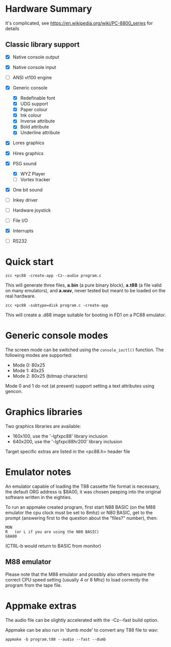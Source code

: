 # Hardware Summary

It's complicated, see https://en.wikipedia.org/wiki/PC-8800_series for details

## Classic library support

* [x] Native console output
* [x] Native console input
* [ ] ANSI vt100 engine
* [x] Generic console
    * [x] Redefinable font
    * [x] UDG support
    * [x] Paper colour
    * [x] Ink colour
    * [x] Inverse attribute
    * [x] Bold attribute
    * [x] Underline attribute
* [x] Lores graphics
* [x] Hires graphics
* [x] PSG sound
    * [x] WYZ Player
    * [ ] Vortex tracker
* [x] One bit sound
* [ ] Inkey driver
* [ ] Hardware joystick
* [ ] File I/O
* [x] Interrupts
* [ ] RS232


# Quick start

    zcc +pc88 -create-app -Cz--audio program.c

This will generate three files, **a.bin** (a pure binary block), **a.t88** (a file valid on many emulators), and **a.wav**, never tested but meant to be loaded on the real hardware.

    zcc +pc88 -subtype=disk program.c -create-app

This will create a .d88 image suitable for booting in FD1 on a PC88 emulator.

# Generic console modes

The screen mode can be switched using the `console_ioctl()` function. The following modes are supported:

* Mode 0: 80x25 
* Mode 1: 40x25
* Mode 2: 80x25 (bitmap characters)

Mode 0 and 1 do not (at present) support setting a text attributes using gencon.

# Graphics libraries

Two graphics libraries are available:

 - 160x100,  use the '-lgfxpc88' library inclusion
 - 640x200, use the '-lgfxpc88hr200' library inclusion

Target specific extras are listed in the <pc88.h> header file

# Emulator notes

An emulator capable of loading the T88 cassette file format is necessary, the default ORG address is $8A00, it was chosen peeping into the original software written in the eighties.

To run an appmake created program, first start N88 BASIC (on the M88 emulator the cpu clock must be set to 8mhz) or N80 BASIC, get to the prompt (answering first to the question about the "files?" number), then:

    MON
    R   (or L if you are using the N80 BASIC)
    G8A00

(CTRL-b would return to BASIC from monitor)


## M88 emulator

Please note that the M88 emulator and possibly also others require the correct CPU speed setting (usually 4 or 8 Mhz) to load correctly the program from the tape file.

# Appmake extras

The audio file can be slightly accelerated with the -Cz--fast build option.

Appmake can be also run in 'dumb mode' to convert any T88 file to wav:

    appmake -b program.t88 --audio --fast --dumb
